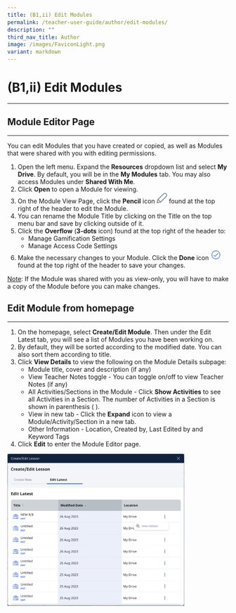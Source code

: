 ```yaml
---
title: (B1,ii) Edit Modules
permalink: /teacher-user-guide/author/edit-modules/
description: ""
third_nav_title: Author
image: /images/FaviconLight.png
variant: markdown
---
```

<h1 id="edit-modules-">(B1,ii) Edit Modules</h1><hr>
<h2 id="-module-editor-page-">Module Editor Page</h2>
<hr>
<p>You can edit Modules that you have created or copied, as well as Modules that were shared with you with editing permissions.</p>
<ol>
<li>Open the left menu. Expand the <strong>Resources</strong> dropdown list and select <strong>My Drive</strong>. By default, you will be in the <strong>My Modules</strong> tab. You may also access Modules under <strong>Shared With Me</strong>.</li>
<li>Click <strong>Open</strong> to open a Module for viewing.</li>
<li>On the Module View Page, click the <strong>Pencil</strong> icon <img style="width:1.5rem; display: inline;" src="/images/Icons/Pencil.svg"> found at the top right of the header to edit the Module.</li>
<li>You can rename the Module Title by clicking on the Title on the top menu bar and save by clicking outside of it.</li>
<li>Click the <strong>Overflow</strong> (<strong>3-dots</strong> icon) found at the top right of the header to:<ul>
<li>Manage Gamification Settings</li>
<li>Manage Access Code Settings</li>
</ul>
</li>
<li>Make the necessary changes to your Module. Click the <strong>Done</strong> icon <img style="width:1.5rem; display: inline;" src="/images/Icons/Done.svg"> found at the top right of the header to save your changes.</li>
</ol>
<p><u>Note</u>: If the Module was shared with you as view-only, you will have to make a copy of the Module before you can make changes.</p>

<h2 id="-edit-module-from-homepage--">Edit Module from homepage</h2>
<hr>
<ol>
	<li>On the homepage, select&nbsp;<b>Create/Edit Module</b>. Then under the&nbsp;Edit Latest tab, you will see a list of Modules you have been working on.
		</li><li>By default, they will be sorted according to the modified date. You can also sort them according to title.
	</li><li>Click <b>View Details</b> to view the following on the Module Details subpage:
		<ul><li>Module title, cover and description (if any)
</li><li> View Teacher Notes toggle - You can toggle on/off to view Teacher Notes (if any)
			</li><li>All Activities/Sections in the Module - Click <b>Show Activities</b> to see all Activities in a Section. The number of Activities in a Section is shown in parenthesis ( ).
			</li><li>View in new tab - Click the <b>Expand</b> icon to view a Module/Activity/Section in a new tab.
</li><li>Other Information - Location, Created by, Last Edited by and Keyword Tags
		</li></ul>
	</li><li>Click <b>Edit</b> to enter the Module Editor page.</li></ol><img style="width: 80%;" src="/images/2Teacher/AU_EditLessons1.png">
